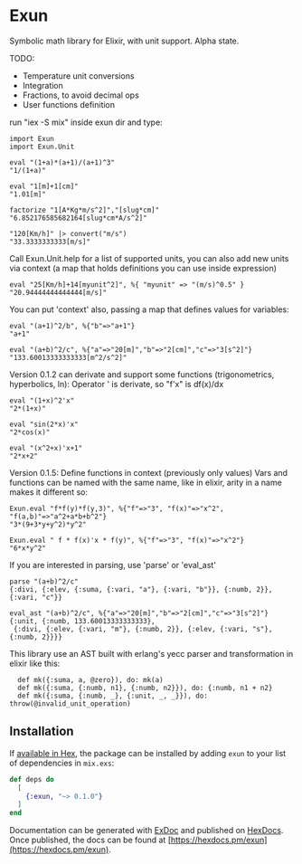 # Exun

Symbolic math library for Elixir, with unit support.
Alpha state.

TODO:
 - Temperature unit conversions
 - Integration
 - Fractions, to avoid decimal ops
 - User functions definition

run "iex -S mix" inside exun dir and type:
```
import Exun
import Exun.Unit

eval "(1+a)*(a+1)/(a+1)^3"
"1/(1+a)"

eval "1[m]+1[cm]"
"1.01[m]"

factorize "1[A*Kg*m/s^2]","[slug*cm]"
"6.852176585682164[slug*cm*A/s^2]"

"120[Km/h]" |> convert("m/s")
"33.3333333333[m/s]"
```

Call Exun.Unit.help for a list of supported units, you can also add new units via context (a map that holds definitions you can use inside expression)
```
eval "25[Km/h]+14[myunit^2]", %{ "myunit" => "(m/s)^0.5" }
"20.94444444444444[m/s]"
```


You can put 'context' also, passing a map that defines values for variables:
```
eval "(a+1)^2/b", %{"b"=>"a+1"}
"a+1"

eval "(a+b)^2/c", %{"a"=>"20[m]","b"=>"2[cm]","c"=>"3[s^2]"}
"133.60013333333333[m^2/s^2]"
```

Version 0.1.2 can derivate and support some functions (trigonometrics, hyperbolics, ln):
Operator ' is derivate, so "f'x" is df(x)/dx
```
eval "(1+x)^2'x"
"2*(1+x)"

eval "sin(2*x)'x"
"2*cos(x)"

eval "(x^2+x)'x+1"
"2*x+2"
```

Version 0.1.5: Define functions in context (previously only values)
Vars and functions can be named with the same name, like in elixir, arity in a name makes it different so:
```
Exun.eval "f*f(y)*f(y,3)", %{"f"=>"3", "f(x)"=>"x^2", "f(a,b)"=>"a^2+a*b+b^2"}
"3*(9+3*y+y^2)*y^2"

Exun.eval " f * f(x)'x * f(y)", %{"f"=>"3", "f(x)"=>"x^2"}
"6*x*y^2"

```


If you are interested in parsing, use 'parse' or 'eval_ast'
```
parse "(a+b)^2/c"
{:divi, {:elev, {:suma, {:vari, "a"}, {:vari, "b"}}, {:numb, 2}}, {:vari, "c"}}

eval_ast "(a+b)^2/c", %{"a"=>"20[m]","b"=>"2[cm]","c"=>"3[s^2]"}
{:unit, {:numb, 133.60013333333333},
 {:divi, {:elev, {:vari, "m"}, {:numb, 2}}, {:elev, {:vari, "s"}, {:numb, 2}}}}
```

This library use an AST built with erlang's yecc parser and transformation in elixir like this:
```
  def mk({:suma, a, @zero}), do: mk(a)
  def mk({:suma, {:numb, n1}, {:numb, n2}}), do: {:numb, n1 + n2}
  def mk({:suma, {:numb, _}, {:unit, _, _}}), do: throw(@invalid_unit_operation)
```
## Installation

If [available in Hex](https://hex.pm/docs/publish), the package can be installed
by adding `exun` to your list of dependencies in `mix.exs`:

```elixir
def deps do
  [
    {:exun, "~> 0.1.0"}
  ]
end
```

Documentation can be generated with [ExDoc](https://github.com/elixir-lang/ex_doc)
and published on [HexDocs](https://hexdocs.pm). Once published, the docs can
be found at [https://hexdocs.pm/exun](https://hexdocs.pm/exun).

